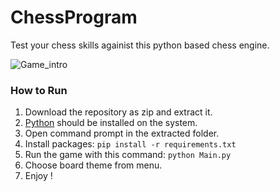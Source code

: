 # ChessProgram

Test your chess skills againist this python based chess engine.

![Game_intro](https://user-images.githubusercontent.com/57285244/221416307-3bc7007a-6816-40d8-a17b-dca38d208045.png)

### How to Run    
1. Download the repository as zip and extract it.    
2. [Python](https://www.python.org/) should be installed on the system.     
3. Open command prompt in the extracted folder.     
4. Install packages: `pip install -r requirements.txt`     
5. Run the game with this command: `python Main.py`     
6. Choose board theme from menu.     
7. Enjoy !
